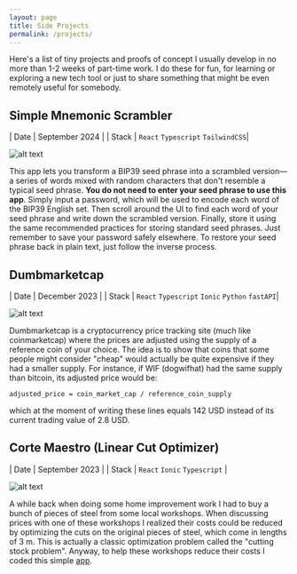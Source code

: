 ```yaml
---
layout: page
title: Side Projects
permalink: /projects/
---
```


Here's a list of tiny projects and proofs of concept I usually develop in no more than 1-2 weeks of part-time work. I do these for fun, for learning or exploring a new tech tool or just to
share something that might be even remotely useful for somebody.

## Simple Mnemonic Scrambler

| Date | September 2024 |
| Stack | `React` `Typescript` `TailwindCSS`|

![alt text](../assets/mnemonic-scrambler.png)

This app lets you transform a BIP39 seed phrase into a scrambled version—a series of words mixed with random characters that don't resemble a typical seed phrase.
**You do not need to enter your seed phrase to use this app**. Simply input a password, which will be used to encode each word of the BIP39 English set.
Then scroll around the UI to find each word of your seed phrase and write down the scrambled version. Finally, store it using the same recommended practices for storing standard seed phrases.
Just remember to save your password safely elsewhere.
To restore your seed phrase back in plain text, just follow the inverse process.

## Dumbmarketcap

| Date | December 2023 |
| Stack | `React` `Typescript` `Ionic` `Python` `fastAPI`|

![alt text](../assets/dmc.png)

Dumbmarketcap is a cryptocurrency price tracking site (much like coinmarketcap) where the prices are adjusted using the supply of a reference coin of your choice.
The idea is to show that coins that some people might consider "cheap" would actually be quite expensive if they had a smaller supply. For instance,
if WIF (dogwifhat) had the same supply than bitcoin, its adjusted price would be:

```
adjusted_price = coin_market_cap / reference_coin_supply
```

which at the moment of writing these lines equals 142 USD instead of its current trading value of 2.8 USD.

## Corte Maestro (Linear Cut Optimizer)

| Date | September 2023 |
| Stack | `React` `Ionic` `Typescript` |

![alt text](../assets/corte-maestro.png)

A while back when doing some home improvement work I had to buy a bunch of pieces of steel from some local workshops. When discussing prices with one
of these workshops I realized their costs could be reduced by optimizing the cuts on the original pieces of steel, which come in lengths of 3 m. This is actually a classic optimization
problem called the "cutting stock problem". Anyway, to help these workshops reduce their costs I coded this simple [app](https://corte-maestro.vercel.app/app).

